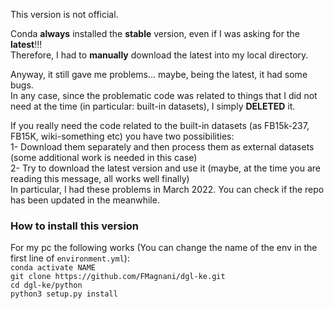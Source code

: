 This version is not official. 

Conda **always** installed the **stable** version, even if I was asking for the **latest**!!!  
Therefore, I had to **manually** download the latest into my local directory.  
  
Anyway, it still gave me problems... maybe, being the latest, it had some bugs.  
In any case, since the problematic code was related to things that I did not need at the time (in particular: built-in datasets), I simply **DELETED** it.  
  
If you really need the code related to the built-in datasets (as FB15k-237, FB15K, wiki-something etc) you have two possibilities:  
1- Download them separately and then process them as external datasets (some additional work is needed in this case)  
2- Try to download the latest version and use it (maybe, at the time you are reading this message, all works well finally)  
In particular, I had these problems in March 2022. You can check if the repo has been updated in the meanwhile.  

### How to install this version
For my pc the following works (You can change the name of the env in the first line of `environment.yml`):  
`conda activate NAME`  
`git clone https://github.com/FMagnani/dgl-ke.git`  
`cd dgl-ke/python`  
`python3 setup.py install`  
